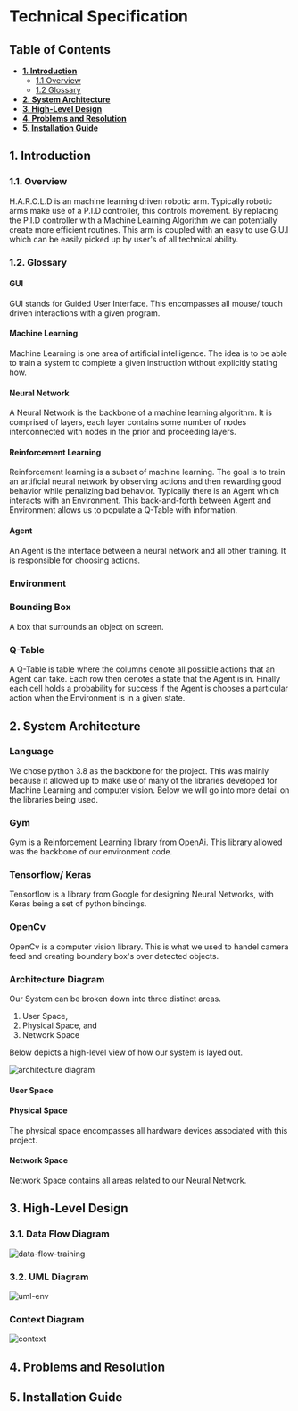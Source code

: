 # Technical Specification

## Table of Contents

- [**1. Introduction**](#1-introduction)
  - [1.1 Overview](#11-overview)
  - [1.2 Glossary](#12-glossary)
- [**2. System Architecture**](#2-system-architecture)
- [**3. High-Level Design**](#3-high-level-design)
- [**4. Problems and Resolution**](#4-problems-and-resolution)
- [**5. Installation Guide**](#5-installation-guide)

## 1. Introduction

### 1.1. Overview

H.A.R.O.L.D is an machine learning driven robotic arm. Typically robotic arms make use of a P.I.D controller, this controls movement. By replacing the P.I.D controller with a Machine Learning Algorithm we can potentially create more efficient routines. This arm is coupled with an easy to use G.U.I which can be easily picked up by user's of all technical ability.

### 1.2. Glossary

#### **GUI**

GUI stands for Guided User Interface. This encompasses all mouse/ touch driven interactions with a given program.

#### **Machine Learning**

Machine Learning is one area of artificial intelligence. The idea is to be able to train a system to complete a given instruction without explicitly stating how.

#### **Neural Network**

A Neural Network is the backbone of a machine learning algorithm. It is comprised of layers, each layer contains some number of nodes interconnected with nodes in the prior and proceeding layers.

#### **Reinforcement Learning**

Reinforcement learning is a subset of machine learning. The goal is to train an artificial neural network by observing actions and then rewarding good behavior while penalizing bad behavior. Typically there is an Agent which interacts with an Environment. This back-and-forth between Agent and Environment allows us to populate a Q-Table with information.

#### **Agent**

An Agent is the interface between a neural network and all other training. It is responsible for choosing actions.

### **Environment**

### **Bounding Box**

A box that surrounds an object on screen.

### **Q-Table**

A Q-Table is table where the columns denote all possible actions that an Agent can take. Each row then denotes a state that the Agent is in. Finally each cell holds a probability for success if the Agent is chooses a particular action when the Environment is in a given state.

## 2. System Architecture

### Language

We chose python 3.8 as the backbone for the project. This was mainly because it allowed up to make use of many of the libraries developed for Machine Learning and computer vision. Below we will go into more detail on the libraries being used.

### Gym

Gym is a Reinforcement Learning library from OpenAi. This library allowed was the backbone of our environment code.

### Tensorflow/ Keras

Tensorflow is a library from Google for designing Neural Networks, with Keras being a set of python bindings.

### OpenCv

OpenCv is a computer vision library. This is what we used to handel camera feed and creating boundary box's over detected objects.

### Architecture Diagram

Our System can be broken down into three distinct areas.

1. User Space,
2. Physical Space, and
3. Network Space

Below depicts a high-level view of how our system is layed out.

![architecture diagram](architecturure_diagram2.png)

#### User Space

#### Physical Space

The physical space encompasses all hardware devices associated with this project.

#### Network Space

Network Space contains all areas related to our Neural Network.

## 3. High-Level Design

### 3.1. Data Flow Diagram

![data-flow-training](data_flow_training.png)

### 3.2. UML Diagram

![uml-env](env_uml.png)

### Context Diagram

![context](context_diagram_in_use.png)

## 4. Problems and Resolution

## 5. Installation Guide
